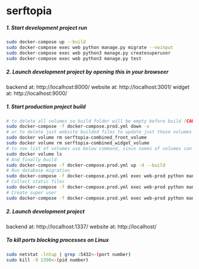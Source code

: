 # serftopia

##### 1. Start development project run
```bash
sudo docker-compose up --build
sudo docker-compose exec web python manage.py migrate --noinput
sudo docker-compose exec web python3 manage.py createsuperuser
sudo docker-compose exec web python3 manage.py test
```

##### 2. Launch development project by opening this in your browseer

backend at: http://localhost:8000/
website at: http://localhost:3001/
widget  at: http://localhost:9000/

##### 1. Start production project build
```bash
# to delete all volumes so build folder will be empty before build (CAUTION, it will remove your database!!!)
sudo docker-compose -f docker-compose.prod.yml down -v
# or to delete just website builded files to update just those volumes use
sudo docker volume rm serftopia-combined_front_volume
sudo docker volume rm serftopia-combined_widget_volume
# to see list of volumes use below command, since names of volumes can be different
sudo docker volume ls
# And finally build
sudo docker-compose -f docker-compose.prod.yml up -d --build
# Run database migration
sudo docker-compose -f docker-compose.prod.yml exec web-prod python manage.py migrate --noinput
# Collect static files
sudo docker-compose -f docker-compose.prod.yml exec web-prod python manage.py collectstatic --no-input --clear
# Create super user
sudo docker-compose -f docker-compose.prod.yml exec web-prod python manage.py createsuperuser
```

##### 2. Launch development project

backend at: http://localhost:1337/
website at: http://localhost/

##### To kill ports blocking processes on Linux
```bash
sudo netstat -lntup | grep :5432<-(port number)
sudo kill -9 1398<-(pid number)
```